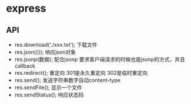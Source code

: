 # express

## API

- res.download('./xxx.txt'); 下载文件
- res.json({}); 响应json对象
- res.jsonp(数据); 配合jsonp 要求客户端请求的时候也是jsonp的方式，并且callback
- res.redirect(); 重定向 301是永久重定向 302是临时重定向
- res.send(); 发送字符串数字自动content-type
- res.sendFile(); 显示一个文件
- res.sendStatus(); 响应状态码